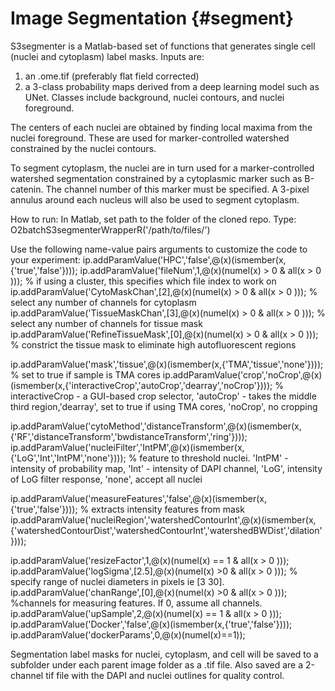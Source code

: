 # Image Segmentation {#segment}

 S3segmenter is a Matlab-based set of functions that generates single cell (nuclei and cytoplasm) label masks. Inputs are:

1. an .ome.tif (preferably flat field corrected)
2. a 3-class probability maps derived from a deep learning model such as UNet. Classes include background, nuclei contours, and nuclei foreground.

The centers of each nuclei are obtained by finding local maxima from the nuclei foreground. These are used for marker-controlled watershed constrained by the nuclei contours.

To segment cytoplasm, the nuclei are in turn used for a marker-controlled watershed segmentation constrained by a cytoplasmic marker such as B-catenin. The channel number of this marker must be specified. A 3-pixel annulus around each nucleus will also be used to segment cytoplasm.

How to run: In Matlab, set path to the folder of the cloned repo. Type: O2batchS3segmenterWrapperR('/path/to/files/')

Use the following name-value pairs arguments to customize the code to your experiment: ip.addParamValue('HPC','false',@(x)(ismember(x,{'true','false'}))); ip.addParamValue('fileNum',1,@(x)(numel(x) > 0 & all(x > 0 ))); % if using a cluster, this specifies which file index to work on ip.addParamValue('CytoMaskChan',[2],@(x)(numel(x) > 0 & all(x > 0 ))); % select any number of channels for cytoplasm ip.addParamValue('TissueMaskChan',[3],@(x)(numel(x) > 0 & all(x > 0 ))); % select any number of channels for tissue mask ip.addParamValue('RefineTissueMask',[0],@(x)(numel(x) > 0 & all(x > 0 ))); % constrict the tissue mask to eliminate high autofluorescent regions

ip.addParamValue('mask','tissue',@(x)(ismember(x,{'TMA','tissue','none'}))); % set to true if sample is TMA cores ip.addParamValue('crop','noCrop',@(x)(ismember(x,{'interactiveCrop','autoCrop','dearray','noCrop'}))); % interactiveCrop - a GUI-based crop selector, 'autoCrop' - takes the middle third region,'dearray', set to true if using TMA cores, 'noCrop', no cropping

ip.addParamValue('cytoMethod','distanceTransform',@(x)(ismember(x,{'RF','distanceTransform','bwdistanceTransform','ring'}))); ip.addParamValue('nucleiFilter','IntPM',@(x)(ismember(x,{'LoG','Int','IntPM','none'}))); % feature to threshold nuclei. 'IntPM' - intensity of probability map, 'Int' - intensity of DAPI channel, 'LoG', intensity of LoG filter response, 'none', accept all nuclei

ip.addParamValue('measureFeatures','false',@(x)(ismember(x,{'true','false'}))); % extracts intensity features from mask ip.addParamValue('nucleiRegion','watershedContourInt',@(x)(ismember(x,{'watershedContourDist','watershedContourInt','watershedBWDist','dilation'})));

ip.addParamValue('resizeFactor',1,@(x)(numel(x) == 1 & all(x > 0 )));
ip.addParamValue('logSigma',[2.5],@(x)(numel(x) >0 & all(x > 0 ))); % specify range of nuclei diameters in pixels ie [3 30]. ip.addParamValue('chanRange',[0],@(x)(numel(x) >0 & all(x > 0 ))); %channels for measuring features. If 0, assume all channels. ip.addParamValue('upSample',2,@(x)(numel(x) == 1 & all(x > 0 )));
ip.addParamValue('Docker','false',@(x)(ismember(x,{'true','false'}))); ip.addParamValue('dockerParams',0,@(x)(numel(x)==1));

Segmentation label masks for nuclei, cytoplasm, and cell will be saved to a subfolder under each parent image folder as a .tif file. Also saved are a 2-channel tif file with the DAPI and nuclei outlines for quality control.
